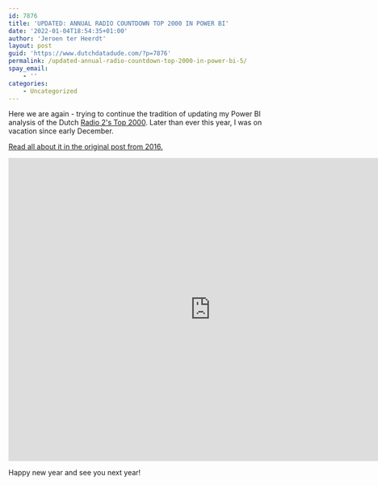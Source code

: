 ```yaml
---
id: 7876
title: 'UPDATED: ANNUAL RADIO COUNTDOWN TOP 2000 IN POWER BI'
date: '2022-01-04T18:54:35+01:00'
author: 'Jeroen ter Heerdt'
layout: post
guid: 'https://www.dutchdatadude.com/?p=7876'
permalink: /updated-annual-radio-countdown-top-2000-in-power-bi-5/
spay_email:
    - ''
categories:
    - Uncategorized
---
```


<!-- wp:paragraph -->
<p>Here we are again - trying to continue the tradition of updating my Power BI analysis of the Dutch <a href="https://top2000.nl">Radio 2's Top 2000</a>. Later than ever this year, I was on vacation since early December. </p>
<!-- /wp:paragraph -->

<!-- wp:paragraph -->
<p> <a href="http://www.dutchdatadude.com/top-2000-in-power-bi/">Read all about it in the original post from 2016.</a> </p>
<!-- /wp:paragraph -->

<!-- wp:paragraph -->
<p><iframe width="800" height="600" src="https://msit.powerbi.com/view?r=eyJrIjoiMmM1OGUxZWItNzU0OS00ZDljLWEzMzQtMGM2NTM2MGQzYzEyIiwidCI6IjcyZjk4OGJmLTg2ZjEtNDFhZi05MWFiLTJkN2NkMDExZGI0NyIsImMiOjV9" frameborder="0" allowfullscreen="allowfullscreen"></iframe></p>
<!-- /wp:paragraph -->

<!-- wp:paragraph -->
<p>Happy new year and see you next year!</p>
<!-- /wp:paragraph -->